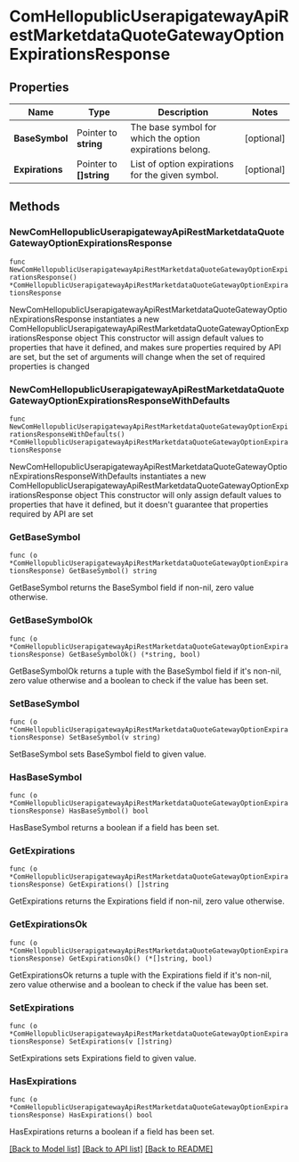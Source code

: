 # ComHellopublicUserapigatewayApiRestMarketdataQuoteGatewayOptionExpirationsResponse

## Properties

Name | Type | Description | Notes
------------ | ------------- | ------------- | -------------
**BaseSymbol** | Pointer to **string** | The base symbol for which the option expirations belong. | [optional] 
**Expirations** | Pointer to **[]string** | List of option expirations for the given symbol. | [optional] 

## Methods

### NewComHellopublicUserapigatewayApiRestMarketdataQuoteGatewayOptionExpirationsResponse

`func NewComHellopublicUserapigatewayApiRestMarketdataQuoteGatewayOptionExpirationsResponse() *ComHellopublicUserapigatewayApiRestMarketdataQuoteGatewayOptionExpirationsResponse`

NewComHellopublicUserapigatewayApiRestMarketdataQuoteGatewayOptionExpirationsResponse instantiates a new ComHellopublicUserapigatewayApiRestMarketdataQuoteGatewayOptionExpirationsResponse object
This constructor will assign default values to properties that have it defined,
and makes sure properties required by API are set, but the set of arguments
will change when the set of required properties is changed

### NewComHellopublicUserapigatewayApiRestMarketdataQuoteGatewayOptionExpirationsResponseWithDefaults

`func NewComHellopublicUserapigatewayApiRestMarketdataQuoteGatewayOptionExpirationsResponseWithDefaults() *ComHellopublicUserapigatewayApiRestMarketdataQuoteGatewayOptionExpirationsResponse`

NewComHellopublicUserapigatewayApiRestMarketdataQuoteGatewayOptionExpirationsResponseWithDefaults instantiates a new ComHellopublicUserapigatewayApiRestMarketdataQuoteGatewayOptionExpirationsResponse object
This constructor will only assign default values to properties that have it defined,
but it doesn't guarantee that properties required by API are set

### GetBaseSymbol

`func (o *ComHellopublicUserapigatewayApiRestMarketdataQuoteGatewayOptionExpirationsResponse) GetBaseSymbol() string`

GetBaseSymbol returns the BaseSymbol field if non-nil, zero value otherwise.

### GetBaseSymbolOk

`func (o *ComHellopublicUserapigatewayApiRestMarketdataQuoteGatewayOptionExpirationsResponse) GetBaseSymbolOk() (*string, bool)`

GetBaseSymbolOk returns a tuple with the BaseSymbol field if it's non-nil, zero value otherwise
and a boolean to check if the value has been set.

### SetBaseSymbol

`func (o *ComHellopublicUserapigatewayApiRestMarketdataQuoteGatewayOptionExpirationsResponse) SetBaseSymbol(v string)`

SetBaseSymbol sets BaseSymbol field to given value.

### HasBaseSymbol

`func (o *ComHellopublicUserapigatewayApiRestMarketdataQuoteGatewayOptionExpirationsResponse) HasBaseSymbol() bool`

HasBaseSymbol returns a boolean if a field has been set.

### GetExpirations

`func (o *ComHellopublicUserapigatewayApiRestMarketdataQuoteGatewayOptionExpirationsResponse) GetExpirations() []string`

GetExpirations returns the Expirations field if non-nil, zero value otherwise.

### GetExpirationsOk

`func (o *ComHellopublicUserapigatewayApiRestMarketdataQuoteGatewayOptionExpirationsResponse) GetExpirationsOk() (*[]string, bool)`

GetExpirationsOk returns a tuple with the Expirations field if it's non-nil, zero value otherwise
and a boolean to check if the value has been set.

### SetExpirations

`func (o *ComHellopublicUserapigatewayApiRestMarketdataQuoteGatewayOptionExpirationsResponse) SetExpirations(v []string)`

SetExpirations sets Expirations field to given value.

### HasExpirations

`func (o *ComHellopublicUserapigatewayApiRestMarketdataQuoteGatewayOptionExpirationsResponse) HasExpirations() bool`

HasExpirations returns a boolean if a field has been set.


[[Back to Model list]](../README.md#documentation-for-models) [[Back to API list]](../README.md#documentation-for-api-endpoints) [[Back to README]](../README.md)


